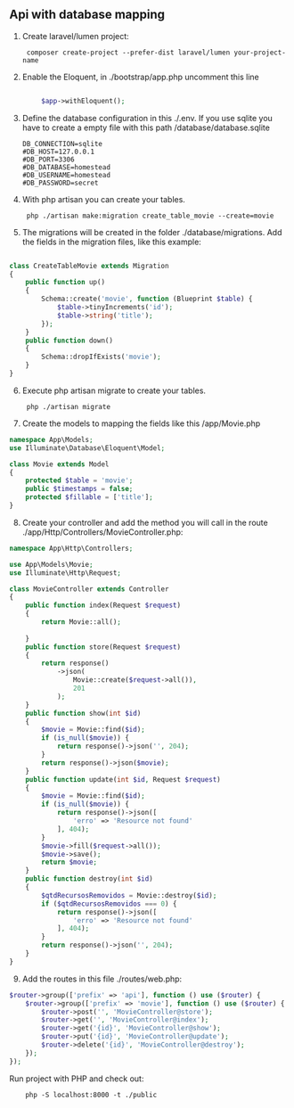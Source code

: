 ## Api with database mapping

1. Create laravel/lumen project: 

        composer create-project --prefer-dist laravel/lumen your-project-name

        
2. Enable the Eloquent, in ./bootstrap/app.php uncomment this line  
```php

        $app->withEloquent();
```


3.  Define the database configuration in this ./.env. If you use sqlite you have to create a empty file with this path /database/database.sqlite
    
        DB_CONNECTION=sqlite
        #DB_HOST=127.0.0.1
        #DB_PORT=3306
        #DB_DATABASE=homestead
        #DB_USERNAME=homestead
        #DB_PASSWORD=secret

4. With php artisan you can create your tables.

        php ./artisan make:migration create_table_movie --create=movie

        

5.  The migrations will be created in the folder ./database/migrations. Add the fields in the migration files, like this example: 
```php

class CreateTableMovie extends Migration
{
    public function up()
    {
        Schema::create('movie', function (Blueprint $table) {
            $table->tinyIncrements('id');
            $table->string('title');
        });
    }
    public function down()
    {
        Schema::dropIfExists('movie');
    }
}
```

6. Execute php artisan migrate to create your tables.  

        php ./artisan migrate


7. Create the models to mapping the fields like this /app/Movie.php 

```php
namespace App\Models;
use Illuminate\Database\Eloquent\Model;

class Movie extends Model
{
    protected $table = 'movie';
    public $timestamps = false;
    protected $fillable = ['title'];
}
```

8. Create your controller and add the method you will call in the route ./app/Http/Controllers/MovieController.php: 

```php
namespace App\Http\Controllers;

use App\Models\Movie;
use Illuminate\Http\Request;

class MovieController extends Controller
{
    public function index(Request $request)
    {
        return Movie::all();
        
    }
    public function store(Request $request)
    {
        return response()
            ->json(
                Movie::create($request->all()),
                201
            );
    } 
    public function show(int $id)
    {
        $movie = Movie::find($id);
        if (is_null($movie)) {
            return response()->json('', 204);
        }
        return response()->json($movie);
    }
    public function update(int $id, Request $request)
    {
        $movie = Movie::find($id);
        if (is_null($movie)) {
            return response()->json([
                'erro' => 'Resource not found'
            ], 404);
        }
        $movie->fill($request->all());
        $movie->save();
        return $movie;
    }
    public function destroy(int $id)
    {
        $qtdRecursosRemovidos = Movie::destroy($id);
        if ($qtdRecursosRemovidos === 0) {
            return response()->json([
                'erro' => 'Resource not found'
            ], 404);
        }
        return response()->json('', 204);
    }
}
```


9. Add the routes in this file ./routes/web.php: 

```php
$router->group(['prefix' => 'api'], function () use ($router) {
    $router->group(['prefix' => 'movie'], function () use ($router) {
        $router->post('', 'MovieController@store');
        $router->get('', 'MovieController@index');
        $router->get('{id}', 'MovieController@show');
        $router->put('{id}', 'MovieController@update');
        $router->delete('{id}', 'MovieController@destroy');
    });
});

```

Run project with PHP and check out:  

        php -S localhost:8000 -t ./public

